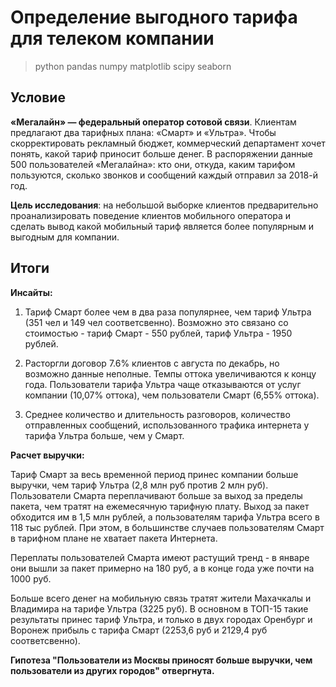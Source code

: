 # Определение выгодного тарифа для телеком компании
> python pandas numpy matplotlib scipy seaborn
## Условие

**«Мегалайн» — федеральный оператор сотовой связи**. Клиентам предлагают два тарифных плана: «Смарт» и «Ультра». Чтобы скорректировать рекламный бюджет, коммерческий департамент хочет понять, какой тариф приносит больше денег. В распоряжении данные 500 пользователей «Мегалайна»: кто они, откуда, каким тарифом пользуются, сколько звонков и сообщений каждый отправил за 2018-й год.

**Цель исследования**: на небольшой выборке клиентов предварительно проанализировать поведение клиентов мобильного оператора и сделать вывод какой мобильный тариф является более популярным и выгодным для компании.

## Итоги

**Инсайты:**

1) Тариф Смарт более чем в два раза популярнее, чем тариф Ультра (351 чел и 149 чел соответсвенно). Возможно  это связано со стоимостью - тариф Смарт - 550 рублей, тариф Ультра - 1950 рублей.

2) Расторгли договор 7.6% клиентов с августа по декабрь, но возможно данные неполные. Темпы оттока увеличиваются к концу года. Пользователи тарифа Ультра чаще отказываются от услуг компании (10,07% оттока), чем пользователи Смарт (6,55% оттока).

3) Среднее количество и длительность разговоров, количество отправленных сообщений, использованного трафика интернета у тарифа Ультра больше, чем у Смарт. 

**Расчет выручки:**

Тариф Смарт за весь временной период принес компании больше выручки, чем тариф Ультра (2,8 млн руб против 2 млн руб). Пользователи Смарта переплачивают больше за выход за пределы пакета, чем тратят на ежемесячную тарифную плату. Выход за пакет обходится им в 1,5 млн рублей, а пользователям тарифа Ультра всего в 118 тыс рублей. При этом, в большинстве случаев пользователям Смарт в тарифном плане не хватает пакета Интернета.

Переплаты пользователей Смарта имеют растущий тренд - в январе они вышли за пакет примерно на 180 руб, а в конце года уже почти на 1000 руб.

Больше всего денег на мобильную связь тратят жители Махачкалы и Владимира на тарифе Ультра (3225 руб). В основном в ТОП-15 такие результаты принес тариф Ультра, и только в двух городах Оренбург и Воронеж прибыль с тарифа Смарт (2253,6 руб и 2129,4 руб соответсвенно).

**Гипотеза "Пользователи из Москвы приносят больше выручки, чем пользователи из других городов" отвергнута.**
